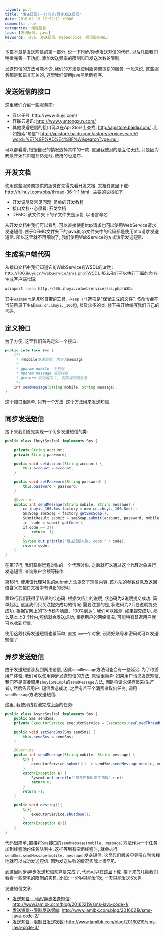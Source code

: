 ```yaml
---
layout: post
title: "发送短信(一):同步/异步发送短信"
date: 2016-02-19 12:52:11 +0800
comments: true
categories: 编程语言
tags: [发送短信, java]
keywords: java, 发送短信, WebService, 短信服务接口
---
```


本篇本章是发送短信的第一部分, 说一下同步/异步发送短信的代码, 以后几篇我们稍微完善一下功能, 添加发送频率的限制和日发送次数的限制.

发送短信的方法可能不少, 我们的方法是使用服务商提供的服务. 一般来说, 这些服务都是和语言无关的, 这里我们使用java写示例程序.

<!--more-->

## 发送短信的接口
 这里我们介绍一些服务商:

- 互亿无线: http://www.ihuyi.com/
- 容联云通讯: http://www.yuntongxun.com/
- 其他发送短信的接口可以在Api Store上查找: http://apistore.baidu.com/ .比如搜索"短信": http://apistore.baidu.com/astore/servicesearch?word=%E7%9F%AD%E4%BF%A1&searchType=null

可以都看看, 根据自己的情况选择其中的一款. 这里我使用的是互亿无线, 只是因为我最开始只知道互亿无线, 使用的也是它.

## 开发文档
使用这些服务商提供的服务首先得先看开发文档. 文档在这里下载: http://h.ihuyi.com/bbs/thread-36-1-1.html . 主要的文档如下

- 开发说明及常见问题: 简单的开发教程
- 接口文档--必须看: 开发文档
- DEMO: 该文件夹下的子文件夹是示例, 以语言命名

从开发文档中我们可以看到. 可以直接使用http请求也可以使用WebService请求发送短信. 由于DEMO文件夹下的java和jsp文件夹中的代码都是使用http请求发送短信. 所以这里就不再细说了, 我们使用WebService的方式演示发送短信.

## 生成客户端代码
从接口文档中我们知道它的WebService的WSDL的url为: http://106.ihuyi.cn/webservice/sms.php?WSDL
那么我们可以执行下面的命令生成客户端代码:

```bash
wsimport -keep http://106.ihuyi.cn/webservice/sms.php?WSDL
```

其中`wsimport`是JDK自带的工具, `-keep url`选项是"保留生成的文件". 该命令会在当前目录下生成`sms.cn.ihuyi._106`包, 以及众多的类.
接下来开始编写我们自己的代码.

## 定义接口
为了方便, 这里我们首先定义一个接口:

```java Sms.java
public interface Sms {
    /**
     * 向mobile发送短信, 内容为message
     * 
     * @param mobile  手机号
     * @param message 短信内容
     * @return 成功返回-1, 否则返回其他值
     */
    int sendMessage(String mobile, String message);
}
```

这个接口很简单, 只有一个方法. 这个方法用来发送短信. 

## 同步发送短信
接下来我们首先实现一个同步发送短信的类:

``` java IhuyiSmsImpl.java
public class IhuyiSmsImpl implements Sms {
  
    private String account;
    private String password;

    public void setAccount(String account) {
        this.account = account;
    }

    public void setPassword(String password) {
        this.password = password;
    }

    @Override
    public int sendMessage(String mobile, String message) {
        cn.ihuyi._106.Sms factory = new cn.ihuyi._106.Sms();
        SmsSoap smsSoap = factory.getSmsSoap();
        SubmitResult submit = smsSoap.submit(account, password, mobile, message);
        int code = submit.getCode();
        if(code == 2){
            return -1;
        }  
        System.out.println("发送短信失败, code:" + code);
        return code;
    }
}
```

在第17行, 我们获得远程对象的一个代理对象. 之后就可以通过这个代理对象进行发送短信, 查询账户余额等操作.

第18行, 使用该代理对象的submit方法提交了短信内容. 该方法的参数信息及返回值含义在接口文档中有详细的说明.

第19行我们获得了结果的状态码. 根据文档上的说明, 状态码为2说明提交成功. 简单起见, 这里我们只关注提交成功的情况. 需要注意的是, 状态码为2只是说明提交成功. 根据官网上的"3-5秒内响应、100%到达", 我们可以推测.
如果提交成功, 那么基本上3-5秒内,短信就会发送成功, 根据用户的网络情况, 可能稍有延迟用户就可以收到短信.

使用这段代码发送短信也很简单, 直接`new`一个对象, 设置好账号和密码就可以发送短信了.

## 异步发送短信
由于发送短信涉及到网络通信, 因此`sendMessage`方法可能会有一些延迟. 为了改善用户体验, 我们可以使用异步发送短信的方法. 原理很简单: 如果用户请求发送短信, 我们不是直接调用`IhuyiSmsImpl`的`sendMessage`方法, 而是将请求保存起来(生产者), 然后告诉用户: 短信发送成功. 之后有若干个消费者取出任务, 调用`sendMessage`方法发送短信. 

这里, 我使用线程池完成上面的任务:

``` java AsyncSmsImpl.java
public class AsyncSmsImpl implements Sms {
    public Sms sendSms;
    private ExecutorService executorService = Executors.newFixedThreadPool(3);

    public void setSendSms(Sms sendSms) {
        this.sendSms = sendSms;
    }

    @Override
    public int sendMessage(String mobile, String message) {
        try {
            executorService.submit(() -> sendSms.sendMessage(mobile, message));
        }
        catch(Exception e) {
            Sysemt.out.println("提交任务时发生错误" + e);
            return 0;
        }
        return -1;
    }

    public void destroy(){
        try{
            executorService.shutdown();
        }
        catch(Exception e){}
    }
}
```

代码很简单, 直接将`Sms`接口的`sendMessage(mobile, message)`方法作为一个任务加到线程池的任务队列中. 这样等到有空闲线程时, 就会执行`sendSms.sendMessage(mobile, message)`发送短信. 这里我们假设只要保存到线程池就可以成功发送短信. 因为发送失败的情况实际上很罕见.

到这里同步/异步发送短信就算是完成了, 代码可以在[这里][download code]下载. 接下来的几篇我们看看一些常见的限制的实现, 比如: 一分钟只能发1次, 一天只能发送5次等.

发送短信文章:

- [发送短信--同步/异步发送短信][one]: http://www.iamlbk.com/blog/20160219/sms-java-code-1/
- [发送短信--限制发送频率][two]:  http://www.iamlbk.com/blog/20160219/sms-java-code-2/
- [发送短信--限制日发送次数][three]: http://www.iamlbk.com/blog/20160219/sms-java-code-3/

[one]: /blog/20160219/sms-java-code-1/ "发送短信--同步/异步发送短信"
[two]: /blog/20160219/sms-java-code-2/ "发送短信--限制发送频率"
[three]: /blog/20160219/sms-java-code-3/ "发送短信--限制日发送次数"
[ihuyi]: http://www.ihuyi.com/ "互亿无线"
[yun]: http://www.yuntongxun.com/ "容联云通讯"
[Api Store]: http://apistore.baidu.com/ "百度apistore"
[download code]: /downloads/code/2016/02/sms1.zip "下载源码"
